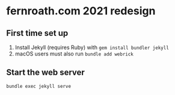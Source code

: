 # fernroath.com 2021 redesign

## First time set up

1. Install Jekyll (requires Ruby) with `gem install bundler jekyll`
2. macOS users must also run `bundle add webrick`

## Start the web server

```
bundle exec jekyll serve
```
